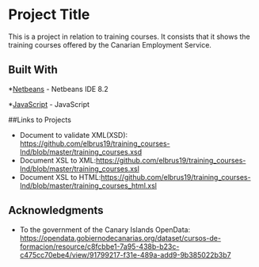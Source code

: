# Project Title

This is a project in relation to training courses. It consists that it shows the training courses offered
by the Canarian Employment Service.

## Built With

*[Netbeans](https://netbeans.org/) - Netbeans IDE 8.2

*[JavaScript](https://netbeans.org/) - JavaScript

##Links to Projects

* Document to validate XML(XSD): https://github.com/elbrus19/training_courses-lnd/blob/master/training_courses.xsd
* Document XSL to XML:https://github.com/elbrus19/training_courses-lnd/blob/master/training_courses.xsl
* Document XSL to HTML:https://github.com/elbrus19/training_courses-lnd/blob/master/training_courses_html.xsl

## Acknowledgments

* To the government of the Canary Islands OpenData: https://opendata.gobiernodecanarias.org/dataset/cursos-de-formacion/resource/c8fcbbe1-7a95-438b-b23c-c475cc70ebe4/view/91799217-f31e-489a-add9-9b385022b3b7

